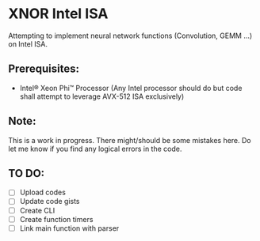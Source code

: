 # XNOR Intel ISA
Attempting to implement neural network functions (Convolution, GEMM ...) on Intel ISA.

##  Prerequisites:
  * Intel® Xeon Phi™ Processor (Any Intel processor should do but code shall attempt to leverage AVX-512 ISA exclusively)
    
##  Note:
  This is a work in progress. There might/should be some mistakes here. 
  Do let me know if you find any logical errors in the code.
  
  
##  TO DO:
  - [ ] Upload codes
  - [ ] Update code gists
  - [ ] Create CLI
  - [ ] Create function timers
  - [ ] Link main function with parser
